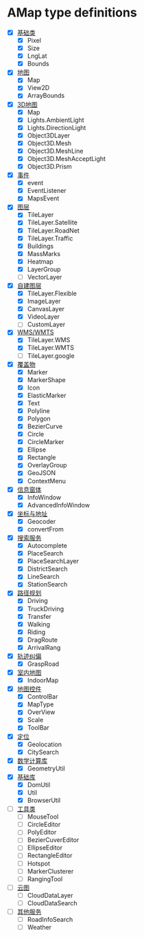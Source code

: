 # AMap type definitions

<!--
    definition
    definition test

    Polyline@mousemove
-->

- [x] [基础类](https://lbs.amap.com/api/javascript-api/reference/core)
    - [x] Pixel
    - [x] Size
    - [x] LngLat
    - [x] Bounds
- [x] [地图](https://lbs.amap.com/api/javascript-api/reference/map)
    - [x] Map
    - [x] View2D
    - [x] ArrayBounds
- [x] [3D地图](https://lbs.amap.com/api/javascript-api/reference/maps-3d)
    - [x] Map
    - [x] Lights.AmbientLight
    - [x] Lights.DirectionLight
    - [x] Object3DLayer
    - [x] Object3D.Mesh
    - [x] Object3D.MeshLine
    - [x] Object3D.MeshAcceptLight
    - [x] Object3D.Prism
- [x] [事件](https://lbs.amap.com/api/javascript-api/reference/event)
    - [x] event
    - [x] EventListener
    - [x] MapsEvent
- [x] [图层](https://lbs.amap.com/api/javascript-api/reference/layer)
    - [x] TileLayer
    - [x] TileLayer.Satellite
    - [x] TileLayer.RoadNet
    - [x] TileLayer.Traffic
    - [x] Buildings
    - [x] MassMarks
    - [x] Heatmap
    - [x] LayerGroup
    - [ ] VectorLayer
- [x] [自建图层](https://lbs.amap.com/api/javascript-api/reference/self-own-layers)
    - [x] TileLayer.Flexible
    - [x] ImageLayer
    - [x] CanvasLayer
    - [x] VideoLayer
    - [ ] CustomLayer
- [x] [WMS/WMTS](https://lbs.amap.com/api/javascript-api/reference/wms)
    - [x] TileLayer.WMS
    - [x] TileLayer.WMTS
    - [ ] TileLayer.google
- [x] [覆盖物](https://lbs.amap.com/api/javascript-api/reference/overlay)
    - [x] Marker
    - [x] MarkerShape
    - [x] Icon
    - [x] ElasticMarker
    - [x] Text
    - [x] Polyline
    - [x] Polygon
    - [x] BezierCurve
    - [x] Circle
    - [x] CircleMarker
    - [x] Ellipse
    - [x] Rectangle
    - [x] OverlayGroup
    - [x] GeoJSON
    - [x] ContextMenu
- [x] [信息窗体](https://lbs.amap.com/api/javascript-api/reference/infowindow)
    - [x] InfoWindow
    - [x] AdvancedInfoWindow
- [x] [坐标与地址](https://lbs.amap.com/api/javascript-api/reference/lnglat-to-address)
    - [x] Geocoder
    - [x] convertFrom
- [x] [搜索服务](https://lbs.amap.com/api/javascript-api/reference/search)
    - [x] Autocomplete
    - [x] PlaceSearch
    - [x] PlaceSearchLayer
    - [x] DistrictSearch
    - [x] LineSearch
    - [x] StationSearch
- [x] [路径规划](https://lbs.amap.com/api/javascript-api/reference/route-search)
    - [x] Driving
    - [x] TruckDriving
    - [x] Transfer
    - [x] Walking
    - [x] Riding
    - [x] DragRoute
    - [x] ArrivalRang
- [x] [轨迹纠偏](https://lbs.amap.com/api/javascript-api/reference/grasproad)
    - [x] GraspRoad
- [x] [室内地图](https://lbs.amap.com/api/javascript-api/reference/indoormap)
    - [x] IndoorMap
- [x] [地图控件](https://lbs.amap.com/api/javascript-api/reference/map-control)
    - [x] ControlBar
    - [x] MapType
    - [x] OverView
    - [x] Scale
    - [x] ToolBar
- [x] [定位](https://lbs.amap.com/api/javascript-api/reference/location)
    - [x] Geolocation
    - [x] CitySearch
- [x] [数学计算库](https://lbs.amap.com/api/javascript-api/reference/math)
    - [x] GeometryUtil
- [x] [基础库](https://lbs.amap.com/api/javascript-api/reference/util)
    - [x] DomUtil
    - [x] Util
    - [x] BrowserUtil
- [ ] [工具类](https://lbs.amap.com/api/javascript-api/reference/plugin)
    - [ ] MouseTool
    - [ ] CircleEditor
    - [ ] PolyEditor
    - [ ] BezierCuverEditor
    - [ ] EllipseEditor
    - [ ] RectangleEditor
    - [ ] Hotspot
    - [ ] MarkerClusterer
    - [ ] RangingTool
- [ ] [云图](https://lbs.amap.com/api/javascript-api/reference/cloudlayer)
    - [ ] CloudDataLayer
    - [ ] CloudDataSearch
- [ ] [其他服务](https://lbs.amap.com/api/javascript-api/reference/search_plugin)
    - [ ] RoadInfoSearch
    - [ ] Weather